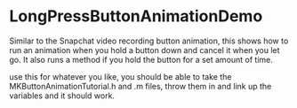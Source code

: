 LongPressButtonAnimationDemo
============================

Similar to the Snapchat video recording button animation, this shows how to run an animation when you hold a button down and cancel it when you let go.  It also runs a method if you hold the button for a set amount of time.

use this for whatever you like, you should be able to take the MKButtonAnimationTutorial.h and .m files,
throw them in and link up the variables and it should work.
